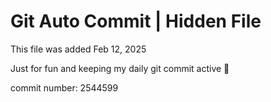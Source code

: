 # Git Auto Commit | Hidden File

This file was added Feb 12, 2025

Just for fun and keeping my daily git commit active 🤪

commit number: 2544599
